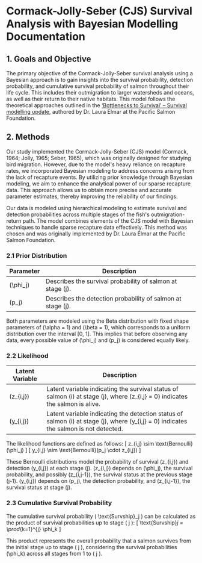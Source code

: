 # Cormack-Jolly-Seber (CJS) Survival Analysis with Bayesian Modelling Documentation

## 1. Goals and Objective
The primary objective of the Cormack-Jolly-Seber survival analysis using a Bayesian approach is to gain insights into the survival probability, detection probability, and cumulative survival probability of salmon throughout their life cycle. This includes their outmigration to larger watersheds and oceans, as well as their return to their native habitats. This model follows the theoretical approaches outlined in the [‘Bottlenecks to Survival’ – Survival modelling update](https://github.com/brahmwg/Bottlenecks_MDS_Capstone/blob/main/documentation/Bottlenecks%20survival%20modelling_Full%20summary_May%202023_LKE%20(2).docx), authored by Dr. Laura Elmar at the Pacific Salmon Foundation.

## 2. Methods
Our study implemented the Cormack-Jolly-Seber (CJS) model (Cormack, 1964; Jolly, 1965; Seber, 1965), which was originally designed for studying bird migration. However, due to the model's heavy reliance on recapture rates, we incorporated Bayesian modeling to address concerns arising from the lack of recapture events. By utilizing prior knowledge through Bayesian modeling, we aim to enhance the analytical power of our sparse recapture data. This approach allows us to obtain more precise and accurate parameter estimates, thereby improving the reliability of our findings.

Our data is modeled using hierarchical modeling to estimate survival and detection probabilities across multiple stages of the fish's outmigration-return path. The model combines elements of the CJS model with Bayesian techniques to handle sparse recapture data effectively. This method was chosen and was originally implemented by Dr. Laura Elmar at the Pacific Salmon Foundation.

### 2.1 Prior Distribution

| Parameter | Description | 
| --- | --- | 
| \(\phi_j\) | Describes the survival probability of salmon at stage \(j\). |
| \(p_j\) | Describes the detection probability of salmon at stage \(j\). |

Both parameters are modeled using the Beta distribution with fixed shape parameters of \(\alpha = 1\) and \(\beta = 1\), which corresponds to a uniform distribution over the interval [0, 1]. This implies that before observing any data, every possible value of \(\phi_j\) and \(p_j\) is considered equally likely.

### 2.2 Likelihood

| Latent Variable | Description | 
| --- | --- | 
| \(z_{i,j}\) | Latent variable indicating the survival status of salmon \(i\) at stage \(j\), where \(z_{i,j} = 0\) indicates the salmon is alive. |
| \(y_{i,j}\) | Latent variable indicating the detection status of salmon \(i\) at stage \(j\), where \(y_{i,j} = 0\) indicates the salmon is not detected. |

The likelihood functions are defined as follows:
\[ z_{i,j} \sim \text{Bernoulli}(\phi_j) \]
\[ y_{i,j} \sim \text{Bernoulli}(p_j \cdot z_{i,j}) \]

These Bernoulli distributions model the probability of survival \(z_{i,j}\) and detection \(y_{i,j}\) at each stage \(j\). \(z_{i,j}\) depends on \(\phi_j\), the survival probability, and possibly \(z_{i,j-1}\), the survival status at the previous stage \(j-1\). \(y_{i,j}\) depends on \(p_j\), the detection probability, and \(z_{i,j-1}\), the survival status at stage \(j\).

### 2.3 Cumulative Survival Probability

The cumulative survival probability \( \text{Survship}_j \) can be calculated as the product of survival probabilities up to stage \( j \):
\[ \text{Survship}_j = \prod_{k=1}^{j} \phi_k \]

This product represents the overall probability that a salmon survives from the initial stage up to stage \( j \), considering the survival probabilities \(\phi_k\) across all stages from 1 to \( j \).